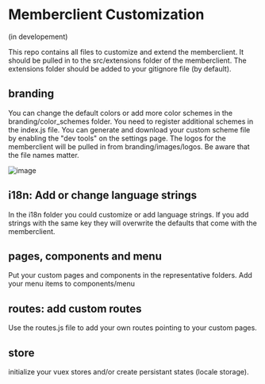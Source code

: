 # Memberclient Customization
(in developement)

This repo contains all files to customize and extend the memberclient. It should be pulled in to the src/extensions folder of the memberclient. The extensions folder should be added to your gitignore file (by default).

## branding
You can change the default colors or add more color schemes in the branding/color_schemes folder. You need to register additional schemes in the index.js file. You can generate and download your custom scheme file by enabling the "dev tools" on the settings page. The logos for the memberclient will be pulled in from branding/images/logos. Be aware that the file names matter.

![image](https://user-images.githubusercontent.com/44613132/55157729-6c29d500-515d-11e9-88cf-6b6287885dd2.png)


## i18n: Add or change language strings
In the i18n folder you could customize or add language strings. If you add strings with the same key they will overwrite the defaults that come with the memberclient.

## pages, components and menu
Put your custom pages and components in the representative folders. Add your menu items to components/menu

## routes: add custom routes
Use the routes.js file to add your own routes pointing to your custom pages.

## store
initialize your vuex stores and/or create persistant states (locale storage).




